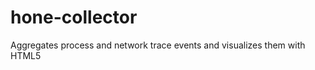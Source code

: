 hone-collector
==============

Aggregates process and network trace events and visualizes them with HTML5